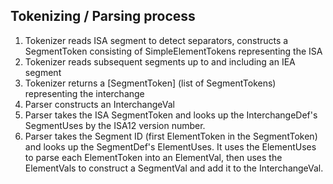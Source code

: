 ## Tokenizing / Parsing process

1. Tokenizer reads ISA segment to detect separators, constructs a SegmentToken consisting of SimpleElementTokens representing the ISA
2. Tokenizer reads subsequent segments up to and including an IEA segment
3. Tokenizer returns a [SegmentToken] (list of SegmentTokens) representing the interchange
4. Parser constructs an InterchangeVal
5. Parser takes the ISA SegmentToken and looks up the InterchangeDef's SegmentUses by the ISA12 version number.
6. Parser takes the Segment ID (first ElementToken in the SegmentToken) and looks up the SegmentDef's ElementUses. It uses the ElementUses to parse each ElementToken into an ElementVal, then uses the ElementVals to construct a SegmentVal and add it to the InterchangeVal.
